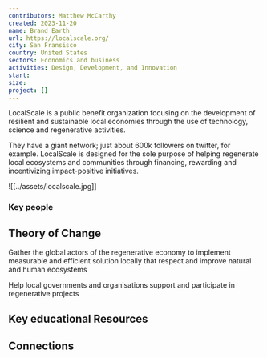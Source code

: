 ```yaml
---
contributors: Matthew McCarthy
created: 2023-11-20
name: Brand Earth
url: https://localscale.org/
city: San Fransisco
country: United States
sectors: Economics and business
activities: Design, Development, and Innovation
start: 
size: 
project: []
---
```



LocalScale is a public benefit organization focusing on the development of resilient and sustainable local economies through the use of technology, science and regenerative activities.

They have a giant network; just about 600k followers on twitter, for example. LocalScale is designed for the sole purpose of helping regenerate local ecosystems and communities through financing, rewarding and incentivizing impact-positive initiatives.

![[../assets/localscale.jpg]]

### Key people 



## Theory of Change 

Gather the global actors of the regenerative economy to implement measurable and efficient solution locally that respect and improve natural and human ecosystems

Help local governments and organisations support and participate in regenerative projects
## Key educational Resources 



## Connections 


